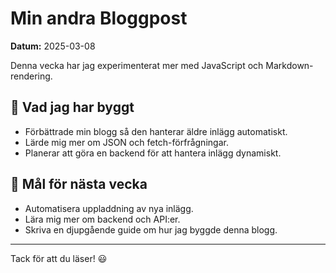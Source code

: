 # Min andra Bloggpost

**Datum:** 2025-03-08

Denna vecka har jag experimenterat mer med JavaScript och Markdown-rendering.

## 🚀 Vad jag har byggt
- Förbättrade min blogg så den hanterar äldre inlägg automatiskt.
- Lärde mig mer om JSON och fetch-förfrågningar.
- Planerar att göra en backend för att hantera inlägg dynamiskt.

## 🎯 Mål för nästa vecka
- Automatisera uppladdning av nya inlägg.
- Lära mig mer om backend och API:er.
- Skriva en djupgående guide om hur jag byggde denna blogg.

---

Tack för att du läser! 😃
